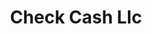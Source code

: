---
title: Check Cash Llc
slug: check-cash-llc
updated-on: '2024-05-30T13:44:31.749Z'
created-on: '2024-05-30T13:41:46.671Z'
published-on: '2024-05-30T13:54:32.469Z'
f_city-state-2:
- cms/city/houghton-mi.md
- cms/city/antigo-wi.md
- cms/city/shawano-wi.md
- cms/city/appleton-wi.md
- cms/city/wisconsin-rapids-wi.md
f_locations:
- cms/payday-loan/check-cash-llc-10150.md
- cms/payday-loan/check-cash-llc-10151.md
- cms/payday-loan/check-cash-llc-10152.md
- cms/payday-loan/check-cash-llc-10153.md
- cms/payday-loan/check-cash-llc-10154.md
f_states:
- cms/state/michigan.md
- cms/state/wisconsin.md
layout: '[company].html'
tags: company
---